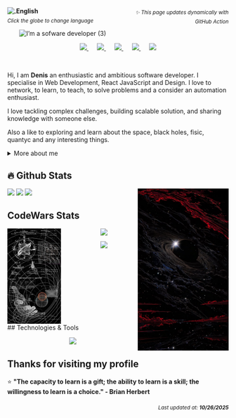 <p align="left" style="float: left; width: 50%;">
  <a href="https://custom-github-overview.vercel.app/docs/selector.html" alt="Change language">
    <img width="22px" src="https://img.icons8.com/color/48/000000/globe.png" style="vertical-align: middle;"/>
    <span style="vertical-align: middle;"><b>English</b></span>
  </a>
  <br/>
  <sub><i>Click the globe to change language</i></sub>
</p>
<p align="right" style="float: right; width: 50%;">
  <sub><i>✨ This page updates dynamically with GitHub Action</i></sub>
</p>


<div align="center"><img alt="I’m a sofware developer (3)" src="https://github.com/user-attachments/assets/4873f82f-ec86-4ef6-a5e5-c95c34d9444f" />

<br>
<p align="center">
  <a href="https://www.linkedin.com/in/denisanchez/" title="LinkedIn">
    <img width="32px" src="https://img.icons8.com/ios-filled/50/ffffff/linkedin.png"/>
  </a> &#8287;&#8287;&#8287;&#8287;
  <a href="https://github.com/DenisV2112" title="GitHub">
    <img width="32px" src="https://cdn.simpleicons.org/github/white"/>
  </a> &#8287;&#8287;&#8287;&#8287;
  <a href="https://www.codewars.com/users/DenisV2103" title="CodeWars">
    <img width="32px" src="https://cdn.simpleicons.org/codewars/white"/>
  </a> &#8287;&#8287;&#8287;&#8287;
  <a href="https://stackoverflow.com/users/your-profile" title="Stack Overflow">
    <img width="32px" src="https://cdn.simpleicons.org/stackoverflow/white"/>
  </a> &#8287;&#8287;&#8287;&#8287;
  <a href="https://discord.gg/" title="Discord">
    <img width="32px" src="https://cdn.simpleicons.org/discord/white"/>
  </a>
</p>
</div>
<br>

<p>
Hi, I am <b>Denis</b> an enthusiastic and ambitious software developer. I specialise in Web Development, React JavaScript and Design. I love to network, to learn, to teach, to solve problems and a consider an automation enthusiast.

I love tackling complex challenges, building scalable solution, and sharing knowledge with someone else.

Also a like to exploring and learn about the space, black holes, fisic, quantyc and any interesting things.
</p>

<div>
<details>
  <summary> More about me </summary>

- I'm currently on a journey to build **great** things.

- I'm currently learning **everything**

- I also created a discord channel, addicionally of that a documentation page to help Riwi's coders understanding programming fundamentals at [noLearn](https://nolearn-dev.web.app/)

- All of my programming experience are available at [Linkedin](https://www.linkedin.com/in/denisanchez/)

- Reach me out at **contact.denis.sanchez@gmail.com**

</details>
</div>

## 🔥 Github Stats

<img align="right" width="41%" src="./assets/img/b4beb746b9ee616660a2f247dbfb5288.jpg" />
  <a href="https://github.com/DenisV2112"><img width="50%" src="https://github-readme-streak-stats.herokuapp.com/?user=DenisV2112&theme=dark&date_format=M%20j%5B,%20Y%5D&ring=ff3068&fire=ff3068&sideNums=ff3068"></a>
  <a href="https://github.com/DenisV2112"><img width="50%" src="https://github-readme-stats.vercel.app/api?username=DenisV2112&theme=dark&sideNums=ff3068"></a>
  <a href="https://github.com/DenisV2112"><img width="50%" src="https://github-readme-stats.vercel.app/api/top-langs/?username=DenisV2112&layout=compact&theme=dark"></a>

## CodeWars Stats
 <div align="center" style="display: flex; gap: 20px; align-items: flex-start;">
  <img width="41%" src="./assets/img/codewars.jpeg"/>
  
  <div style="flex: 1; display: flex; flex-direction: column; gap: 10px;">
    <a href="https://www.codewars.com/users/DenisV2103">
      <img width="100%" src="https://www.codewars.com/users/DenisV2103/badges/large">
    </a>
    <a href="https://www.codewars.com/users/DenisV2103">
      <img width="100%" src="https://custom-github-overview.vercel.app/api/stats?username=DenisV2103&hide_border=true">
    </a>
  </div>
</div>
## Technologies & Tools
<p align="center">
  <img src="https://skillicons.dev/icons?i=cs,dotnet,docker,js,html,css,vue,python,wordpress,mysql,mongodb,postgres,git,github,typescript,electron,vite,redux,githubactions,prisma," />
</p>

## Thanks for visiting my profile

⭐ **"The capacity to learn is a gift; the ability to learn is a skill; the willingness to learn is a choice." - Brian Herbert**

<div align="right">
<sub><i>Last updated at: <b>10/26/2025</b></i></sub>
</div>
